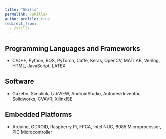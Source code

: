 ```yaml
---
title: "Skills"
permalink: /skills/
author_profile: true
redirect_from:
  - /skills
---
```

## Programming Languages and Frameworks
* C/C++, Python, ROS, PyTorch, Caffe, Keras, OpenCV, MATLAB, Verilog, HTML, JavaScript, LATEX
## Software
* Gazebo, Simulink, LabVIEW, AndroidStudio, AutodeskInventor, Solidworks, CVAVR, XilinxISE
## Embedded Platforms
* Arduino, ODROID, Raspberry Pi, FPGA, Intel NUC, 8085 Microprocessor, PIC Microcontroller
